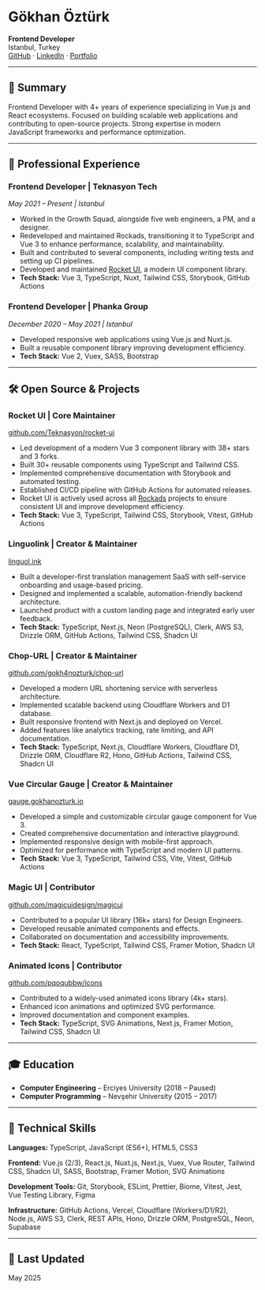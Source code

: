 # Gökhan Öztürk

**Frontend Developer**  
Istanbul, Turkey  
[GitHub](https://github.com/gokh4nozturk) · [LinkedIn](https://linkedin.com/in/gokhannozturk) · [Portfolio](https://gokhanozturk.io)

---

## 🧭 Summary

Frontend Developer with 4+ years of experience specializing in Vue.js and React ecosystems. Focused on building scalable web applications and contributing to open-source projects. Strong expertise in modern JavaScript frameworks and performance optimization.

---

## 💼 Professional Experience

### Frontend Developer | Teknasyon Tech  

*May 2021 – Present | Istanbul*

- Worked in the Growth Squad, alongside five web engineers, a PM, and a designer.
- Redeveloped and maintained Rockads, transitioning it to TypeScript and Vue 3 to enhance performance, scalability, and maintainability.
- Built and contributed to several components, including writing tests and setting up CI pipelines.
- Developed and maintained [Rocket UI](https://github.com/Teknasyon/rocket-ui), a modern UI component library.
- **Tech Stack:** Vue 3, TypeScript, Nuxt, Tailwind CSS, Storybook, GitHub Actions

### Frontend Developer | Phanka Group  

*December 2020 – May 2021 | Istanbul*

- Developed responsive web applications using Vue.js and Nuxt.js.
- Built a reusable component library improving development efficiency.
- **Tech Stack:** Vue 2, Vuex, SASS, Bootstrap

---

## 🛠️ Open Source & Projects

### Rocket UI | Core Maintainer  

[github.com/Teknasyon/rocket-ui](https://github.com/Teknasyon/rocket-ui)

- Led development of a modern Vue 3 component library with 38+ stars and 3 forks.
- Built 30+ reusable components using TypeScript and Tailwind CSS.
- Implemented comprehensive documentation with Storybook and automated testing.
- Established CI/CD pipeline with GitHub Actions for automated releases.
- Rocket UI is actively used across all [Rockads](https://rockads.com) projects to ensure consistent UI and improve development efficiency.
- **Tech Stack:** Vue 3, TypeScript, Tailwind CSS, Storybook, Vitest, GitHub Actions

### Linguolink | Creator & Maintainer  

[linguol.ink](https://linguol.ink)

- Built a developer-first translation management SaaS with self-service onboarding and usage-based pricing.
- Designed and implemented a scalable, automation-friendly backend architecture.
- Launched product with a custom landing page and integrated early user feedback.
- **Tech Stack:** TypeScript, Next.js, Neon (PostgreSQL), Clerk, AWS S3, Drizzle ORM, GitHub Actions, Tailwind CSS, Shadcn UI

### Chop-URL | Creator & Maintainer  

[github.com/gokh4nozturk/chop-url](https://github.com/gokh4nozturk/chop-url)

- Developed a modern URL shortening service with serverless architecture.
- Implemented scalable backend using Cloudflare Workers and D1 database.
- Built responsive frontend with Next.js and deployed on Vercel.
- Added features like analytics tracking, rate limiting, and API documentation.
- **Tech Stack:** TypeScript, Next.js, Cloudflare Workers, Cloudflare D1, Drizzle ORM, Cloudflare R2, Hono, GitHub Actions, Tailwind CSS, Shadcn UI

### Vue Circular Gauge | Creator & Maintainer  

[gauge.gokhanozturk.io](https://gauge.gokhanozturk.io)

- Developed a simple and customizable circular gauge component for Vue 3.
- Created comprehensive documentation and interactive playground.
- Implemented responsive design with mobile-first approach.
- Optimized for performance with TypeScript and modern UI patterns.
- **Tech Stack:** Vue 3, TypeScript, Tailwind CSS, Vite, Vitest, GitHub Actions

### Magic UI | Contributor  

[github.com/magicuidesign/magicui](https://github.com/magicuidesign/magicui)

- Contributed to a popular UI library (16k+ stars) for Design Engineers.
- Developed reusable animated components and effects.
- Collaborated on documentation and accessibility improvements.
- **Tech Stack:** React, TypeScript, Tailwind CSS, Framer Motion, Shadcn UI

### Animated Icons | Contributor  

[github.com/pqoqubbw/icons](https://github.com/pqoqubbw/icons)

- Contributed to a widely-used animated icons library (4k+ stars).
- Enhanced icon animations and optimized SVG performance.
- Improved documentation and component examples.
- **Tech Stack:** TypeScript, SVG Animations, Next.js, Framer Motion, Tailwind CSS, Shadcn UI

---

## 🎓 Education

- **Computer Engineering** – Erciyes University (2018 – Paused)
- **Computer Programming** – Nevşehir University (2015 – 2017)

---

## 🧰 Technical Skills

**Languages:** TypeScript, JavaScript (ES6+), HTML5, CSS3

**Frontend:** Vue.js (2/3), React.js, Nuxt.js, Next.js, Vuex, Vue Router, Tailwind CSS, Shadcn UI, SASS, Bootstrap, Framer Motion, SVG Animations  

**Development Tools:** Git, Storybook, ESLint, Prettier, Biome, Vitest, Jest, Vue Testing Library, Figma  

**Infrastructure:** GitHub Actions, Vercel, Cloudflare (Workers/D1/R2), Node.js, AWS S3, Clerk, REST APIs, Hono, Drizzle ORM, PostgreSQL, Neon, Supabase

---

## 📅 Last Updated

May 2025
